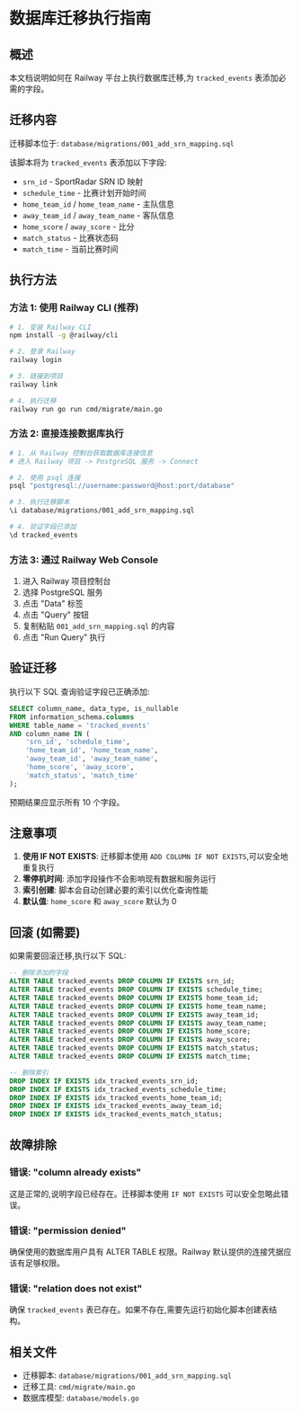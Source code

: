 # 数据库迁移执行指南

## 概述

本文档说明如何在 Railway 平台上执行数据库迁移,为 `tracked_events` 表添加必需的字段。

## 迁移内容

迁移脚本位于: `database/migrations/001_add_srn_mapping.sql`

该脚本将为 `tracked_events` 表添加以下字段:

- `srn_id` - SportRadar SRN ID 映射
- `schedule_time` - 比赛计划开始时间
- `home_team_id` / `home_team_name` - 主队信息
- `away_team_id` / `away_team_name` - 客队信息
- `home_score` / `away_score` - 比分
- `match_status` - 比赛状态码
- `match_time` - 当前比赛时间

## 执行方法

### 方法 1: 使用 Railway CLI (推荐)

```bash
# 1. 安装 Railway CLI
npm install -g @railway/cli

# 2. 登录 Railway
railway login

# 3. 链接到项目
railway link

# 4. 执行迁移
railway run go run cmd/migrate/main.go
```

### 方法 2: 直接连接数据库执行

```bash
# 1. 从 Railway 控制台获取数据库连接信息
# 进入 Railway 项目 -> PostgreSQL 服务 -> Connect

# 2. 使用 psql 连接
psql "postgresql://username:password@host:port/database"

# 3. 执行迁移脚本
\i database/migrations/001_add_srn_mapping.sql

# 4. 验证字段已添加
\d tracked_events
```

### 方法 3: 通过 Railway Web Console

1. 进入 Railway 项目控制台
2. 选择 PostgreSQL 服务
3. 点击 "Data" 标签
4. 点击 "Query" 按钮
5. 复制粘贴 `001_add_srn_mapping.sql` 的内容
6. 点击 "Run Query" 执行

## 验证迁移

执行以下 SQL 查询验证字段已正确添加:

```sql
SELECT column_name, data_type, is_nullable
FROM information_schema.columns
WHERE table_name = 'tracked_events'
AND column_name IN (
    'srn_id', 'schedule_time', 
    'home_team_id', 'home_team_name',
    'away_team_id', 'away_team_name',
    'home_score', 'away_score',
    'match_status', 'match_time'
);
```

预期结果应显示所有 10 个字段。

## 注意事项

1. **使用 IF NOT EXISTS**: 迁移脚本使用 `ADD COLUMN IF NOT EXISTS`,可以安全地重复执行
2. **零停机时间**: 添加字段操作不会影响现有数据和服务运行
3. **索引创建**: 脚本会自动创建必要的索引以优化查询性能
4. **默认值**: `home_score` 和 `away_score` 默认为 0

## 回滚 (如需要)

如果需要回滚迁移,执行以下 SQL:

```sql
-- 删除添加的字段
ALTER TABLE tracked_events DROP COLUMN IF EXISTS srn_id;
ALTER TABLE tracked_events DROP COLUMN IF EXISTS schedule_time;
ALTER TABLE tracked_events DROP COLUMN IF EXISTS home_team_id;
ALTER TABLE tracked_events DROP COLUMN IF EXISTS home_team_name;
ALTER TABLE tracked_events DROP COLUMN IF EXISTS away_team_id;
ALTER TABLE tracked_events DROP COLUMN IF EXISTS away_team_name;
ALTER TABLE tracked_events DROP COLUMN IF EXISTS home_score;
ALTER TABLE tracked_events DROP COLUMN IF EXISTS away_score;
ALTER TABLE tracked_events DROP COLUMN IF EXISTS match_status;
ALTER TABLE tracked_events DROP COLUMN IF EXISTS match_time;

-- 删除索引
DROP INDEX IF EXISTS idx_tracked_events_srn_id;
DROP INDEX IF EXISTS idx_tracked_events_schedule_time;
DROP INDEX IF EXISTS idx_tracked_events_home_team_id;
DROP INDEX IF EXISTS idx_tracked_events_away_team_id;
DROP INDEX IF EXISTS idx_tracked_events_match_status;
```

## 故障排除

### 错误: "column already exists"

这是正常的,说明字段已经存在。迁移脚本使用 `IF NOT EXISTS` 可以安全忽略此错误。

### 错误: "permission denied"

确保使用的数据库用户具有 ALTER TABLE 权限。Railway 默认提供的连接凭据应该有足够权限。

### 错误: "relation does not exist"

确保 `tracked_events` 表已存在。如果不存在,需要先运行初始化脚本创建表结构。

## 相关文件

- 迁移脚本: `database/migrations/001_add_srn_mapping.sql`
- 迁移工具: `cmd/migrate/main.go`
- 数据库模型: `database/models.go`


